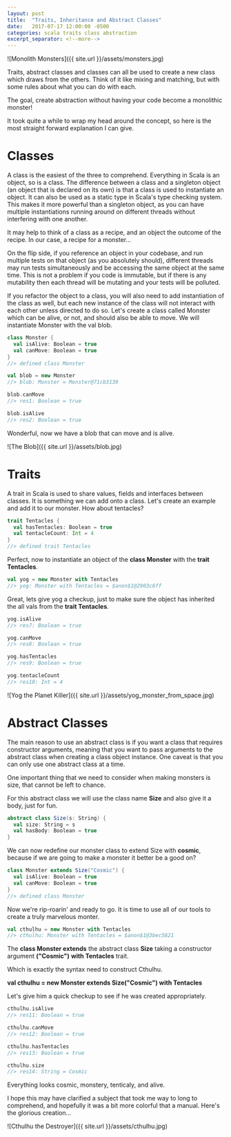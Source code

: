 ```yaml
---
layout: post
title:  "Traits, Inheritance and Abstract Classes"
date:   2017-07-17 12:00:00 -0500
categories: scala traits class abstraction 
excerpt_separator: <!--more-->
---
```



![Monolith Monsters]({{ site.url }}/assets/monsters.jpg)



Traits, abstract classes and classes can all be used to create a new class which draws from the others. Think of it like mixing and matching, but with some rules about what you can do with each.

The goal, create abstraction without having your code become a monolithic monster!

It took quite a while to wrap my head around the concept, so here is the most straight forward explanation I can give.
<!--more-->
# Classes

A class is the easiest of the three to comprehend. Everything in Scala is an object, so is a class. The difference between a class and a singleton object (an object that is declared on its own) is that a class is used to instantiate an object. It can also be used as a static type in Scala's type checking system. This makes it more powerful than a singleton object, as you can have multiple instantiations running around on different threads without interfering with one another.

It may help to think of a class as a recipe, and an object the outcome of the recipe.  In our case, a recipe for a monster...

On the flip side, if you reference an object in your codebase, and run multiple tests on that object (as you absolutely should), different threads may run tests simultaneously and be accessing the same object at the same time.  This is not a problem if you code is immutable, but if there is any mutability then each thread will be mutating and your tests will be polluted.

If you refactor the object to a class, you will also need to add instantiation of the class as well, but each new instance of the class will not interact with each other unless directed to do so.  Let's create a class called Monster which can be alive, or not, and should also be able to move. We will instantiate Monster with the val blob.

``` scala
class Monster {
  val isAlive: Boolean = true
  val canMove: Boolean = true
}
//> defined class Monster

val blob = new Monster
//> blob: Monster = Monster@71cb3139

blob.canMove
//> res1: Boolean = true

blob.isAlive
//> res2: Boolean = true
```

Wonderful, now we have a blob that can move and is alive.

![The Blob]({{ site.url }}/assets/blob.jpg)

# Traits

A trait in Scala is used to share values, fields and interfaces between classes.  It is something we can add onto a class.  Let's create an example and add it to our monster.  How about tentacles?


``` scala
trait Tentacles {
  val hasTentacles: Boolean = true
  val tentacleCount: Int = 4
}
//> defined trait Tentacles
```

Perfect, now to instantiate an object of the **class Monster** with the **trait Tentacles**.

``` scala 
val yog = new Monster with Tentacles
//> yog: Monster with Tentacles = $anon$1@2903c6ff
```

Great, lets give yog a checkup, just to make sure the object has inherited the all vals from the **trait Tentacles**.

``` scala
yog.isAlive
//> res7: Boolean = true

yog.canMove
//> res8: Boolean = true

yog.hasTentacles
//> res9: Boolean = true

yog.tentacleCount
//> res10: Int = 4
```

![Yog the Planet Killer]({{ site.url }}/assets/yog_monster_from_space.jpg)

# Abstract Classes

The main reason to use an abstract class is if you want a class that requires constructor arguments, meaning that you want to pass arguments to the abstract class when creating a class object instance. One caveat is that you can only use one abstract class at a time.

One important thing that we need to consider when making monsters is size, that cannot be left to chance.

For this abstract class we will use the class name **Size** and also give it a body, just for fun.

``` scala
abstract class Size(s: String) {
  val size: String = s
  val hasBody: Boolean = true
}
```

We can now redefine our monster class to extend Size with **cosmic**, because if we are going to make a monster it better be a good on?

``` scala
class Monster extends Size("Cosmic") {
  val isAlive: Boolean = true
  val canMove: Boolean = true
}
//> defined class Monster
```

Now we're rip-roarin' and ready to go. It is time to use all of our tools to create a truly marvelous monter.

``` scala
val cthulhu = new Monster with Tentacles
//> cthulhu: Monster with Tentacles = $anon$1@3bec5821
```

The **class Monster extends** the abstract class **Size** taking a constructor argument **("Cosmic")** **with Tentacles** trait. 

Which is exactly the syntax need to construct Cthulhu.

**val cthulhu = new Monster extends Size("Cosmic") with Tentacles**

Let's give him a quick checkup to see if he was created appropriately.

``` scala
cthulhu.isAlive
//> res11: Boolean = true

cthulhu.canMove
//> res12: Boolean = true

cthulhu.hasTentacles
//> res13: Boolean = true

cthulhu.size
//> res14: String = Cosmic
```

Everything looks cosmic, monstery, tenticaly, and alive.

I hope this may have clarified a subject that took me way to long to comprehend, and hopefully it was a bit more colorful that a manual.  Here's the glorious creation...

![Cthulhu the Destroyer]({{ site.url }}/assets/cthulhu.jpg)




